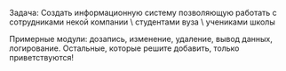 Задача: Создать информационную систему позволяющую работать с сотрудниками некой компании \ студентами вуза \ учениками школы

Примерные модули: дозапись, изменение, удаление, вывод данных, логирование. Остальные, которые решите добавить, только приветствуются!